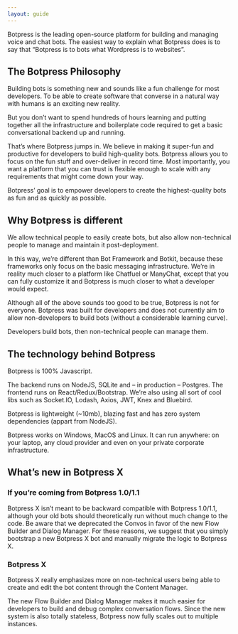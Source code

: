 ```yaml
---
layout: guide
---
```


Botpress is the leading open-source platform for building and managing voice and chat bots. 
The easiest way to explain what Botpress does is to say that “Botpress is to bots what Wordpress is to websites”.

## The Botpress Philosophy <a class="toc" id="botpress_philosophy" href="#botpress_philosophy"></a>

Building bots is something new and sounds like a fun challenge for most developers. 
To be able to create software that converse in a natural way with humans is an exciting new reality.

But you don’t want to spend hundreds of hours learning and putting together all 
the infrastructure and boilerplate code required to get a basic conversational backend up and running.

That’s where Botpress jumps in. We believe in making it super-fun and productive for developers 
to build high-quality bots. Botpress allows you to focus on the fun stuff and over-deliver in record time. 
Most importantly, you want a platform that you can trust is flexible enough to scale with 
any requirements that might come down your way.

Botpress’ goal is to empower developers to create the highest-quality bots as fun and as quickly as possible.

## Why Botpress is different <a class="toc" id="why_different" href="#why_different"></a>

We allow technical people to easily create bots, but also allow non-technical people 
to manage and maintain it post-deployment.

In this way, we’re different than Bot Framework and Botkit, because these frameworks only 
focus on the basic messaging infrastructure. We’re in reality much closer to a platform like 
Chatfuel or ManyChat, except that you can fully customize it and Botpress is much closer 
to what a developer would expect.

Although all of the above sounds too good to be true, Botpress is not for everyone. 
Botpress was built for developers and does not currently aim to allow non-developers 
to build bots (without a considerable learning curve).

Developers build bots, then non-technical people can manage them.

## The technology behind Botpress <a class="toc" id="tech_behind" href="#tech_behind"></a>

Botpress is 100% Javascript.

The backend runs on NodeJS, SQLite and – in production – Postgres.
The frontend runs on React/Redux/Bootstrap.
We’re also using all sort of cool libs such as Socket.IO, Lodash, Axios, JWT, Knex and Bluebird.

Botpress is lightweight (~10mb), blazing fast and has zero system dependencies (appart from NodeJS).

Botpress works on Windows, MacOS and Linux. It can run anywhere: on your laptop, any cloud provider 
and even on your private corporate infrastructure.

## What’s new in Botpress X <a class="toc" id="whats_new" href="#whats_new"></a>

### If you’re coming from Botpress 1.0/1.1 <a class="toc" id="coming_from_1_1" href="#coming_from_1_1"></a>

Botpress X isn’t meant to be backward compatible with Botpress 1.0/1.1, although your old bots should theoretically 
run without much change to the code. Be aware that we deprecated the Convos in favor of the new 
Flow Builder and Dialog Manager. For these reasons, we suggest that you simply bootstrap a new 
Botpress X bot and manually migrate the logic to Botpress X.

### Botpress X <a class="toc" id="botpress_x" href="#botpress_x"></a>

Botpress X really emphasizes more on non-technical users being able to create and edit the bot content through the Content Manager.

The new Flow Builder and Dialog Manager makes it much easier for developers to build and debug complex conversation flows. 
Since the new system is also totally stateless, Botpress now fully scales out to multiple instances.
